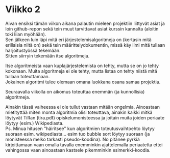 # Viikko 2


Aivan ensiksi tämän viikon aikana palautin mieleen projektiin liittyvät asiat ja loin github-repon sekä tein muut tarvittavat asiat kurssin kannalta (aloitin toki liian myöhään).  
Sen jälkeen luin läpi mitä eri järjestelemisalgoritmeja on (kertasin mitä erillaisia niitä on) sekä tein määrittelydokumentin, missä käy ilmi mitä tullaan harjoitustyössä tekemään.  
Sitten siirryin tekemään itse algoritmeja.  
  

Itse algoritmeista vaan kuplajärjestelemista on tehty, mutta se on jo tehty kokonaan. Muita algoritmeja ei ole tehty, mutta listaa on tehty niistä mitä tullaan toteuttamaan.  
Jokainen algoritmi tulee olemaan omana luokkana osana samaa projektia.  
  

Seuraavalla viikolla on aikomus toteuttaa enemmän (ja kunnollisia) algoritmeja.  
  

Ainakin tässä vaiheessa ei ole tullut vastaan mitään ongelmia.
Ainoastaan mietityttää miten monta algoritmia olisi toteuttava, ainakin kaikki mitkä löytyvät TiRan (tira.pdf) opiskelumonisteessa ja joitain muita joiden periaate löytyy (esim.) Wikipediasta.  
Ps. Minua hitusen "häiritsee" kun algoritmien toteutusvaihtoehto löytyy suoraan esim. wikipediasta... esim tuo bubble sort löytyy suoraan (ja monisteessa melko tarkasti pseudo-koodina). No pitänee pyrkiä kirjoittamaan vaan omalla tavalla enemminkin ajattelemalla periaatetta ettei vahingossa vaan ainoastaan kastsele pikemminkin esimerkki-koodia.  